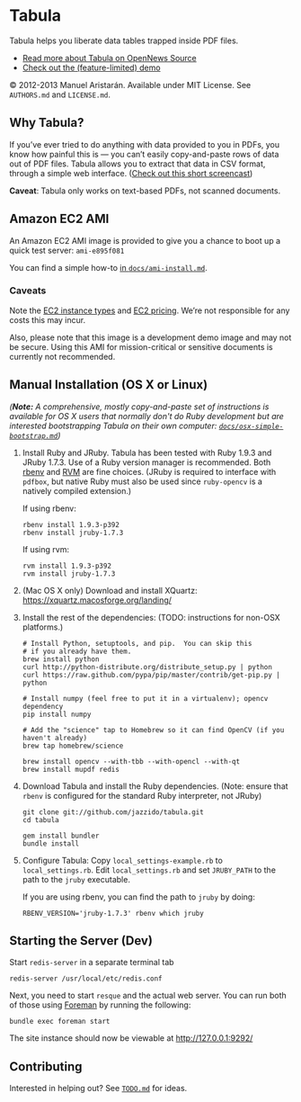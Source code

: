 # Tabula

Tabula helps you liberate data tables trapped inside PDF files.

* [Read more about Tabula on OpenNews Source](http://source.mozillaopennews.org/en-US/articles/introducing-tabula/)
* [Check out the (feature-limited) demo](http://tabula.nerdpower.org/)

© 2012-2013 Manuel Aristarán. Available under MIT License. See `AUTHORS.md`
and `LICENSE.md`.

## Why Tabula?

If you’ve ever tried to do anything with data provided to you in PDFs, you
know how painful this is — you can’t easily copy-and-paste rows of data out 
of PDF files. Tabula allows you to extract that data in CSV format, through
a simple web interface. ([Check out this short screencast](https://erika.makes.org/popcorn/16ll))


**Caveat**: Tabula only works on text-based PDFs, not scanned documents.

## Amazon EC2 AMI

An Amazon EC2 AMI image is provided to give you a chance to boot up a quick test server: `ami-e895f081`

You can find a simple how-to [in `docs/ami-install.md`](docs/ami-install.md).

### Caveats

Note the [EC2 instance types](https://aws.amazon.com/ec2/instance-types/)
and [EC2 pricing](https://aws.amazon.com/ec2/pricing/). We’re not responsible
for any costs this may incur.

Also, please note that this image is a development demo image and may not be
secure. Using this AMI for mission-critical or sensitive documents is currently
not recommended.

## Manual Installation (OS X or Linux)

<i>(<b>Note:</b> A comprehensive, mostly copy-and-paste set of instructions is available for
OS X users that normally don't do Ruby development but are interested bootstrapping
Tabula on their own computer: [`docs/osx-simple-bootstrap.md`](docs/osx-simple-bootstrap.md))</i>

1. Install Ruby and JRuby. Tabula has been tested with Ruby 1.9.3 and JRuby 1.7.3. 
   Use of a Ruby version manager is recommended. Both [rbenv][rbenv] and [RVM][rvm] 
   are fine choices. (JRuby is required to interface with `pdfbox`, but native Ruby 
   must also be used since `ruby-opencv` is a natively compiled extension.)

   [rbenv]:https://github.com/sstephenson/rbenv/
   [rvm]:https://rvm.io

   If using rbenv:
   ~~~
   rbenv install 1.9.3-p392
   rbenv install jruby-1.7.3
   ~~~

   If using rvm:
   ~~~
   rvm install 1.9.3-p392
   rvm install jruby-1.7.3
   ~~~

2. (Mac OS X only) Download and install XQuartz: https://xquartz.macosforge.org/landing/

3. Install the rest of the dependencies: (TODO: instructions for non-OSX platforms.)

    ~~~
    # Install Python, setuptools, and pip.  You can skip this
    # if you already have them.
    brew install python
    curl http://python-distribute.org/distribute_setup.py | python
    curl https://raw.github.com/pypa/pip/master/contrib/get-pip.py | python

    # Install numpy (feel free to put it in a virtualenv); opencv dependency
    pip install numpy

    # Add the "science" tap to Homebrew so it can find OpenCV (if you haven't already)
    brew tap homebrew/science

    brew install opencv --with-tbb --with-opencl --with-qt
    brew install mupdf redis
    ~~~

4. Download Tabula and install the Ruby dependencies. (Note: ensure that
   `rbenv` is configured for the standard Ruby interpreter, not JRuby)

    ~~~
    git clone git://github.com/jazzido/tabula.git
    cd tabula

    gem install bundler
    bundle install
    ~~~

5. Configure Tabula: Copy `local_settings-example.rb`  to `local_settings.rb`.
   Edit `local_settings.rb` and set `JRUBY_PATH` to the path to the `jruby`
   executable.

   If you are using rbenv, you can find the path to `jruby` by doing:

   ~~~
   RBENV_VERSION='jruby-1.7.3' rbenv which jruby
   ~~~

## Starting the Server (Dev)

Start `redis-server` in a separate terminal tab

    redis-server /usr/local/etc/redis.conf

Next, you need to start `resque` and the actual web server.  You can run both
of those using [Foreman](http://ddollar.github.com/foreman/) by running the
following:

    bundle exec foreman start

The site instance should now be viewable at http://127.0.0.1:9292/

## Contributing

Interested in helping out? See [`TODO.md`](TODO.md) for ideas.
